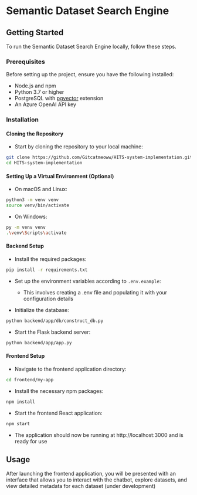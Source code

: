 # Semantic Dataset Search Engine

## Getting Started

To run the Semantic Dataset Search Engine locally, follow these steps.

### Prerequisites

Before setting up the project, ensure you have the following installed:

- Node.js and npm
- Python 3.7 or higher
- PostgreSQL with [pgvector](https://github.com/pgvector/pgvector) extension
- An Azure OpenAI API key

### Installation

#### Cloning the Repository

- Start by cloning the repository to your local machine:

```bash
git clone https://github.com/Gitcatmeoww/HITS-system-implementation.git
cd HITS-system-implementation
```

#### Setting Up a Virtual Environment (Optional)

- On macOS and Linux:

```bash
python3 -m venv venv
source venv/bin/activate
```

- On Windows:

```bash
py -m venv venv
.\venv\Scripts\activate
```

#### Backend Setup

- Install the required packages:

```bash
pip install -r requirements.txt
```

- Set up the environment variables according to `.env.example`:

  - This involves creating a .env file and populating it with your configuration details

- Initialize the database:

```bash
python backend/app/db/construct_db.py
```

- Start the Flask backend server:

```bash
python backend/app/app.py
```

#### Frontend Setup

- Navigate to the frontend application directory:

```bash
cd frontend/my-app
```

- Install the necessary npm packages:

```bash
npm install
```

- Start the frontend React application:

```bash
npm start
```

- The application should now be running at http://localhost:3000 and is ready for use

## Usage

After launching the frontend application, you will be presented with an interface that allows you to interact with the chatbot, explore datasets, and view detailed metadata for each dataset (under development)
